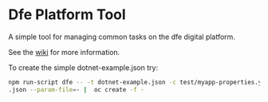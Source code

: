 # Dfe Platform Tool

A simple tool for managing common tasks on the dfe digital platform. 

See the [wiki](https://github.com/DFEAGILEDEVOPS/dfe-platform-tool/wiki) for more information. 

To create the simple dotnet-example.json try: 

```sh
npm run-script dfe -- -t dotnet-example.json -c test/myapp-properties.yaml | oc process -f test/dotnet-example
.json --param-file=- |  oc create -f -
```